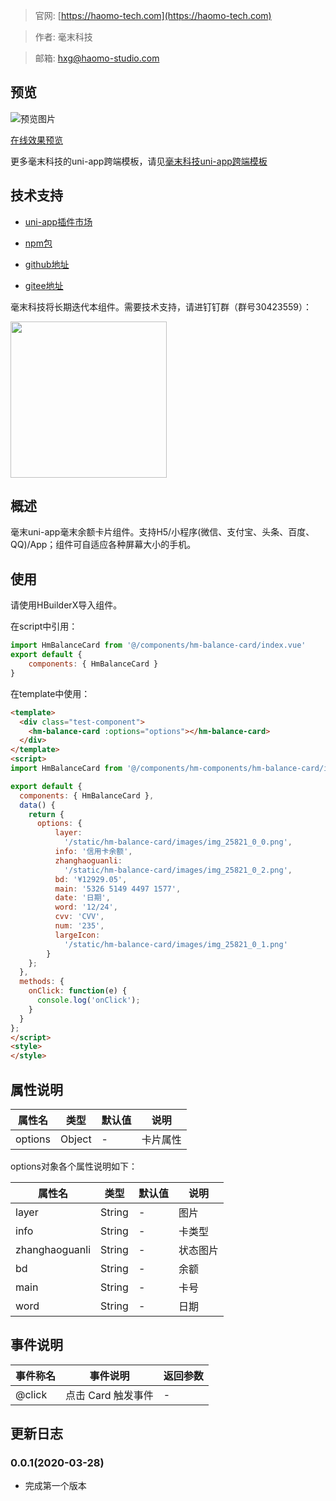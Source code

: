 > 官网: [https://haomo-tech.com](https://haomo-tech.com)

> 作者: 毫末科技

> 邮箱: hxg@haomo-studio.com

## 预览

![预览图片](http://downloads.haomo-tech.com/uniapp/hm-balance-card.png)

[在线效果预览](http://template.uniapp.haomo-tech.com/pages/haomo/test-component/hm-balance-card)

更多毫末科技的uni-app跨端模板，请见[毫末科技uni-app跨端模板](https://haomo-tech.com/sale.html)

## 技术支持

* [uni-app插件市场](https://ext.dcloud.net.cn/plugin?id=1380)

* [npm包](https://www.npmjs.com/package/hm-uniapp-balance-card)

* [github地址](https://github.com/haomo-studio/hm-uniapp-balance-card)

* [gitee地址](https://gitee.com/haomo/hm-uniapp-balance-card)

毫末科技将长期迭代本组件。需要技术支持，请进钉钉群（群号30423559）：

<img width="250" src="http://downloads.haomo-tech.com/%E6%AF%AB%E6%9C%ABuniapp%E7%BB%84%E4%BB%B6%E6%8A%80%E6%9C%AF%E6%94%AF%E6%8C%81.jpg">

## 概述

毫末uni-app毫末余额卡片组件。支持H5/小程序(微信、支付宝、头条、百度、QQ)/App；组件可自适应各种屏幕大小的手机。

## 使用

请使用HBuilderX导入组件。

在script中引用：

```javascript
import HmBalanceCard from '@/components/hm-balance-card/index.vue'
export default {
    components: { HmBalanceCard }
}
```

在template中使用：

```html
<template>
  <div class="test-component">
    <hm-balance-card :options="options"></hm-balance-card>
  </div>
</template>
<script>
import HmBalanceCard from '@/components/hm-components/hm-balance-card/index.vue'

export default {
  components: { HmBalanceCard },
  data() {
    return {
      options: {
          layer:
            '/static/hm-balance-card/images/img_25821_0_0.png',
          info: '信用卡余额',
          zhanghaoguanli:
            '/static/hm-balance-card/images/img_25821_0_2.png',
          bd: '¥12929.05',
          main: '5326 5149 4497 1577',
          date: '日期',
          word: '12/24',
          cvv: 'CVV',
          num: '235',
          largeIcon:
            '/static/hm-balance-card/images/img_25821_0_1.png'
        }
    };
  },
  methods: {
    onClick: function(e) {
      console.log('onClick');
    }
  }
};
</script>
<style>
</style>

```

## 属性说明

| 属性名        | 类型     | 默认值 | 说明                                                                       |
|-----------   |---------|--------|----------------------------------------------------------------------------|
| options        | Object  | -      | 卡片属性                                                                   |

options对象各个属性说明如下：

| 属性名        | 类型     | 默认值 | 说明                                                                       |
|-----------   |---------|--------|----------------------------------------------------------------------------|
| layer        | String  | -      | 图片                                                                   |
| info        | String  | -      | 卡类型                                                                   |
| zhanghaoguanli        | String  | -      | 状态图片                                                                   |
| bd        | String  | -      | 余额                                                                   |
| main        | String  | -      | 卡号                                                                   |
| word        | String  | -      | 日期                                                                   |

## 事件说明

| 事件称名   | 事件说明           | 返回参数 |
|----------|--------------------|----------|
| @click   | 点击 Card 触发事件 | -        |

## 更新日志

### 0.0.1(2020-03-28)

* 完成第一个版本
